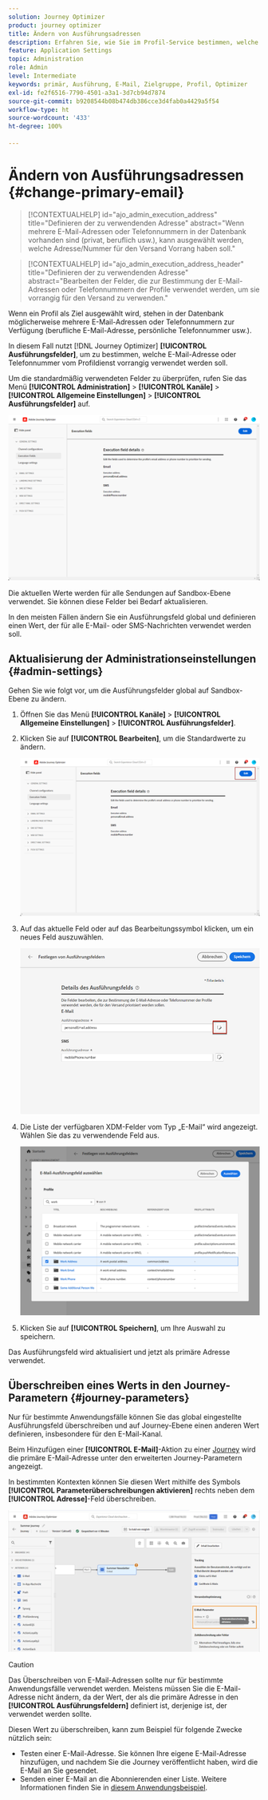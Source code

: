 ```yaml
---
solution: Journey Optimizer
product: journey optimizer
title: Ändern von Ausführungsadressen
description: Erfahren Sie, wie Sie im Profil-Service bestimmen, welche E-Mail-Adresse verwendet werden soll.
feature: Application Settings
topic: Administration
role: Admin
level: Intermediate
keywords: primär, Ausführung, E-Mail, Zielgruppe, Profil, Optimizer
exl-id: fe2f6516-7790-4501-a3a1-3d7cb94d7874
source-git-commit: b9208544b08b474db386cce3d4fab0a4429a5f54
workflow-type: ht
source-wordcount: '433'
ht-degree: 100%

---
```


# Ändern von Ausführungsadressen {#change-primary-email}

>[!CONTEXTUALHELP]
>id="ajo_admin_execution_address"
>title="Definieren der zu verwendenden Adresse"
>abstract="Wenn mehrere E-Mail-Adressen oder Telefonnummern in der Datenbank vorhanden sind (privat, beruflich usw.), kann ausgewählt werden, welche Adresse/Nummer für den Versand Vorrang haben soll."

>[!CONTEXTUALHELP]
>id="ajo_admin_execution_address_header"
>title="Definieren der zu verwendenden Adresse"
>abstract="Bearbeiten der Felder, die zur Bestimmung der E-Mail-Adressen oder Telefonnummern der Profile verwendet werden, um sie vorrangig für den Versand zu verwenden."

Wenn ein Profil als Ziel ausgewählt wird, stehen in der Datenbank möglicherweise mehrere E-Mail-Adressen oder Telefonnummern zur Verfügung (berufliche E-Mail-Adresse, persönliche Telefonnummer usw.).

In diesem Fall nutzt [!DNL Journey Optimizer] **[!UICONTROL Ausführungsfelder]**, um zu bestimmen, welche E-Mail-Adresse oder Telefonnummer vom Profildienst vorrangig verwendet werden soll.

Um die standardmäßig verwendeten Felder zu überprüfen, rufen Sie das Menü **[!UICONTROL Administration]** > **[!UICONTROL Kanäle]** > **[!UICONTROL Allgemeine Einstellungen]** > **[!UICONTROL Ausführungsfelder]** auf.

![](assets/primary-address-execution-fields.png)

Die aktuellen Werte werden für alle Sendungen auf Sandbox-Ebene verwendet. Sie können diese Felder bei Bedarf aktualisieren.

In den meisten Fällen ändern Sie ein Ausführungsfeld global und definieren einen Wert, der für alle E-Mail- oder SMS-Nachrichten verwendet werden soll. <!--[Learn how](#admin-settings)-->

<!--In some specific use cases only, you can override the value set globally and define a different value at the journey level. [Learn more](#journey-parameters)-->

## Aktualisierung der Administrationseinstellungen {#admin-settings}

Gehen Sie wie folgt vor, um die Ausführungsfelder global auf Sandbox-Ebene zu ändern.

1. Öffnen Sie das Menü **[!UICONTROL Kanäle]** > **[!UICONTROL Allgemeine Einstellungen]** > **[!UICONTROL Ausführungsfelder]**.

1. Klicken Sie auf **[!UICONTROL Bearbeiten]**, um die Standardwerte zu ändern.

   ![](assets/primary-address.png)

1. Auf das aktuelle Feld oder auf das Bearbeitungssymbol klicken, um ein neues Feld auszuwählen.

   ![](assets/primary-address-edit.png)

1. Die Liste der verfügbaren XDM-Felder vom Typ „E-Mail“ wird angezeigt. Wählen Sie das zu verwendende Feld aus.

   ![](assets/primary-address-select-field.png)

1. Klicken Sie auf **[!UICONTROL Speichern]**, um Ihre Auswahl zu speichern.

Das Ausführungsfeld wird aktualisiert und jetzt als primäre Adresse verwendet.

<!--1. You can also select an additional field to use as secondary email address. This allows you to determine which field to use if the primary field is empty for a profile. -->

## Überschreiben eines Werts in den Journey-Parametern {#journey-parameters}

Nur für bestimmte Anwendungsfälle können Sie das global eingestellte Ausführungsfeld überschreiben und auf Journey-Ebene einen anderen Wert definieren, insbesondere für den E-Mail-Kanal.

Beim Hinzufügen einer **[!UICONTROL E-Mail]**-Aktion zu einer [Journey](../email/create-email.md#create-email-journey-campaign) wird die primäre E-Mail-Adresse unter den erweiterten Journey-Parametern angezeigt.

In bestimmten Kontexten können Sie diesen Wert mithilfe des Symbols **[!UICONTROL Parameterüberschreibungen aktivieren]** rechts neben dem **[!UICONTROL Adresse]**-Feld überschreiben.

![](assets/journey-enable-parameter-override.png)

>[!CAUTION]
>
>Das Überschreiben von E-Mail-Adressen sollte nur für bestimmte Anwendungsfälle verwendet werden. Meistens müssen Sie die E-Mail-Adresse nicht ändern, da der Wert, der als die primäre Adresse in den **[!UICONTROL Ausführungsfeldern]** definiert ist, derjenige ist, der verwendet werden sollte.

Diesen Wert zu überschreiben, kann zum Beispiel für folgende Zwecke nützlich sein:

* Testen einer E-Mail-Adresse. Sie können Ihre eigene E-Mail-Adresse hinzufügen, und nachdem Sie die Journey veröffentlicht haben, wird die E-Mail an Sie gesendet.
* Senden einer E-Mail an die Abonnierenden einer Liste. Weitere Informationen finden Sie in [diesem Anwendungsbeispiel](../building-journeys/message-to-subscribers-uc.md).
